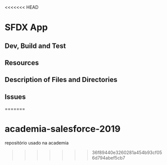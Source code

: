 <<<<<<< HEAD
# SFDX App

## Dev, Build and Test

## Resources

## Description of Files and Directories

## Issues
=======
# academia-salesforce-2019
repositório usado na academia
>>>>>>> 36f89440e3260281a454b93cf056d794abef5cb7
